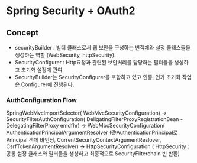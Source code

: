 # Spring Security + OAuth2 

## Concept
- securityBuilder : 빌더 클래스로서 웹 보안을 구성하는 빈객체와 설정 클래스들을 생성하는 역할 (WebSecurity, httpSecurity).
- SecurityConfigurer : Http요청과 관련된 보안처리를 담당하는 필터들을 생성하고 초기화 설정에 관여.
- SecurityBuilder는 SecurityConfigurer를 포함하고 있고 인증, 인가 초기화 작업은 Configurer에 진행된다.

### AuthConfiguration Flow
SpringWebMvcImportSelector( WebMvcSecurityConfiguration)
-> SecurityFilterAuthConfiguration( DeligatingFilterProxyRegistrationBean - DelegatingFilterProxy emdfhr)
-> WebMbcSecurityConfiguration( AuthenticationPrincipalArgumentResolver (@AuthenticationPrincipal로 Principal 객체 바인딩, CurrentSecurityContextArgumentReslover, CsrfTokenArgumentResolver)
-> HttpSecurityConfiguration ( HttpSecurity : 공통 설정 클래스와 필터들을 생성하고 최종적으로 SecurityFilterchain 빈 반환)

